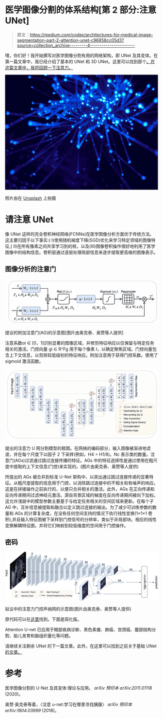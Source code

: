 # 医学图像分割的体系结构[第 2 部分:注意 UNet]

> 原文：<https://medium.com/codex/architectures-for-medical-image-segmentation-part-2-attention-unet-c96858cc05d3?source=collection_archive---------4----------------------->

嘿，你们好！我开始撰写对医学图像分割有用的网络架构，即 UNet 及其变体。在第一篇文章中，我已经介绍了基本的 UNet 和 3D UNet。这里可以找到那个[。在这篇文章中，我将回顾一下注意力。](/codex/architectures-for-medical-image-segmentation-part-1-unet-9d8bbd8b7518)

![](img/d2db8961fc34d57ca429d21c992fe45e.png)

照片由在 [Unsplash](https://unsplash.com?utm_source=medium&utm_medium=referral) 上拍摄

# 请注意 UNet

像 UNet 这样的完全卷积神经网络(FCNNs)在医学图像分析方面优于传统方法。这主要归因于以下事实:( I)使用随机梯度下降(SGD)优化来学习特定领域的图像特征,( II)在所有像素之间共享学习到的核，以及(III)图像卷积操作很好地利用了医学图像中的结构信息。卷积层通过逐层处理局部信息来逐步提取更高维的图像表示。

## 图像分析的注意门

![](img/d49b7bfff92880dee733b5fc96265967.png)

提议的附加注意门(AG)的示意图[图片由奥克泰、奥赞等人提供]

注意系数αi ∈ [0，1]识别显著的图像区域，并修剪特征响应以仅保留与特定任务相关的激活。门控向量 gi ∈ R^Fg 用于每个像素 I，以确定聚焦区域。门控向量包含上下文信息，以剪除较低级别的特征响应。附加注意用于获得门控系数。使用了 sigmoid 激活函数。

![](img/30b985f07b83ce56df7875df0499b978.png)

提出的注意力 U 网分割模型的框图。在网络的编码部分，输入图像被渐进地滤波，并在每个尺度下以因子 2 下采样(例如，H4 = H1/8)。Nc 表示类的数量。注意门(AGs)过滤通过跳过连接传播的特征。AGs 中的特征选择性是通过使用在粗尺度中提取的上下文信息(门控)来实现的。(图片由奥克泰、奥赞等人提供)

所提出的 AGs 被合并到标准 U-Net 架构中，以突出通过跳过连接传递的显著特征。从粗尺度提取的信息用于门控，以消除跳过连接中的不相关和有噪声的响应。这是在拼接操作之前执行的，以便只合并相关的激活。此外，AGs 在正向传递和反向传递期间过滤神经元激活。源自背景区域的梯度在反向传递期间被向下加权。这允许浅层中的模型参数主要基于与给定任务相关的空间区域来更新。在每个子 AG 中，互补信息被提取和融合以定义跳过连接的输出。为了减少可训练参数的数量和 AGs 的计算复杂度，在没有任何空间支持的情况下执行线性变换(1×1×1 卷积),并且输入特征图被下采样到门控信号的分辨率，类似于非局部块。相应的线性变换解耦特征图，并将它们映射到较低维度的空间用于门控操作。

## 密码

![](img/94e7240eb7a7949f8301d3877ad141dc.png)

拟议中的注意力门控声纳网的示意图(图片由奥克泰、奥赞等人提供)

原代码可以在[这里](https://github.com/ozan-oktay/Attention-Gated-Networks)找到。下面是简化版。

Attention U-net 已应用于眼部疾病诊断、黑色素瘤、肺癌、宫颈癌、腹部结构分割、胎儿发育和脑组织量化等问题。

请继续关注剩余 UNet 的下一篇文章。此外，在这里可以找到之前关于基础 UNet [的文章。](/codex/architectures-for-medical-image-segmentation-part-1-unet-9d8bbd8b7518)

# 参考

医学图像分割的 U-Net 及其变体:理论与应用。 *arXiv 预印本 arXiv:2011.01118* (2020)。

奥赞·奥克泰等着，〈注意 u-net:学习在哪里寻找胰腺〉 *arXiv 预印本 arXiv:1804.03999* (2018)。